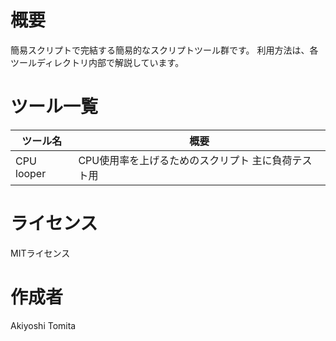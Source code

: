# 概要

簡易スクリプトで完結する簡易的なスクリプトツール群です。
利用方法は、各ツールディレクトリ内部で解説しています。

# ツール一覧

|ツール名|概要|
|---|---|
|CPU looper| CPU使用率を上げるためのスクリプト 主に負荷テスト用 |

# ライセンス

MITライセンス

# 作成者

Akiyoshi Tomita

